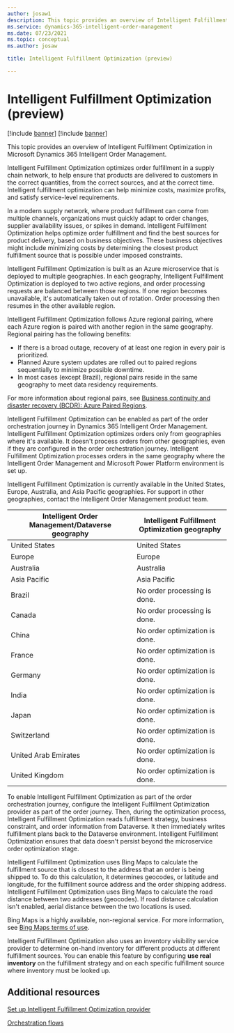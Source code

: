 ```yaml
---
author: josaw1
description: This topic provides an overview of Intelligent Fulfillment Optimization in Microsoft Dynamics 365 Intelligent Order Management.
ms.service: dynamics-365-intelligent-order-management
ms.date: 07/23/2021
ms.topic: conceptual
ms.author: josaw

title: Intelligent Fulfillment Optimization (preview)

---
```


# Intelligent Fulfillment Optimization (preview)

[!include [banner](includes/banner.md)]
[!include [banner](includes/preview-banner.md)]

This topic provides an overview of Intelligent Fulfillment Optimization in Microsoft Dynamics 365 Intelligent Order Management.

Intelligent Fulfillment Optimization optimizes order fulfillment in a supply chain network, to help ensure that products are delivered to customers in the correct quantities, from the correct sources, and at the correct time. Intelligent fulfillment optimization can help minimize costs, maximize profits, and satisfy service-level requirements.

In a modern supply network, where product fulfillment can come from multiple channels, organizations must quickly adapt to order changes, supplier availability issues, or spikes in demand. Intelligent Fulfillment Optimization helps optimize order fulfillment and find the best sources for product delivery, based on business objectives. These business objectives might include minimizing costs by determining the closest product fulfillment source that is possible under imposed constraints.

Intelligent Fulfillment Optimization is built as an Azure microservice that is deployed to multiple geographies. In each geography, Intelligent Fulfillment Optimization is deployed to two active regions, and order processing requests are balanced between those regions. If one region becomes unavailable, it's automatically taken out of rotation. Order processing then resumes in the other available region.

Intelligent Fulfillment Optimization follows Azure regional pairing, where each Azure region is paired with another region in the same geography. Regional pairing has the following benefits:

- If there is a broad outage, recovery of at least one region in every pair is prioritized.
- Planned Azure system updates are rolled out to paired regions sequentially to minimize possible downtime.
- In most cases (except Brazil), regional pairs reside in the same geography to meet data residency requirements.

For more information about regional pairs, see [Business continuity and disaster recovery (BCDR): Azure Paired Regions](/azure/best-practices-availability-paired-regions).

Intelligent Fulfillment Optimization can be enabled as part of the order orchestration journey in Dynamics 365 Intelligent Order Management. Intelligent Fulfillment Optimization optimizes orders only from geographies where it's available. It doesn't process orders from other geographies, even if they are configured in the order orchestration journey. Intelligent Fulfillment Optimization processes orders in the same geography where the Intelligent Order Management and Microsoft Power Platform environment is set up.

Intelligent Fulfillment Optimization is currently available in the United States, Europe, Australia, and Asia Pacific geographies. For support in other geographies, contact the Intelligent Order Management product team.

| Intelligent Order Management/Dataverse geography | Intelligent Fulfillment Optimization geography |
|---|---|
| United States | United States |
| Europe | Europe |
| Australia | Australia |
| Asia Pacific | Asia Pacific |
| Brazil | No order processing is done. |
| Canada | No order processing is done. |
| China | No order optimization is done. |
| France | No order optimization is done. |
| Germany | No order optimization is done. |
| India | No order optimization is done. |
| Japan | No order optimization is done. |
| Switzerland | No order optimization is done. |
| United Arab Emirates | No order optimization is done. |
| United Kingdom | No order optimization is done. |

To enable Intelligent Fulfillment Optimization as part of the order orchestration journey, configure the Intelligent Fulfillment Optimization provider as part of the order journey. Then, during the optimization process, Intelligent Fulfillment Optimization reads fulfillment strategy, business constraint, and order information from Dataverse. It then immediately writes fulfillment plans back to the Dataverse environment. Intelligent Fulfillment Optimization ensures that data doesn't persist beyond the microservice order optimization stage.

Intelligent Fulfillment Optimization uses Bing Maps to calculate the fulfillment source that is closest to the address that an order is being shipped to. To do this calculation, it determines geocodes, or latitude and longitude, for the fulfillment source address and the order shipping address. Intelligent Fulfillment Optimization uses Bing Maps to calculate the road distance between two addresses (geocodes). If road distance calculation isn't enabled, aerial distance between the two locations is used.

Bing Maps is a highly available, non-regional service. For more information, see [Bing Maps terms of use](https://www.microsoft.com/en-us/maps/product).

Intelligent Fulfillment Optimization also uses an inventory visibility service provider to determine on-hand inventory for different products at different fulfillment sources. You can enable this feature by configuring **use real inventory** on the fulfillment strategy and on each specific fulfillment source where inventory must be looked up.

## Additional resources

[Set up Intelligent Fulfillment Optimization provider](set-up-ifo-provider.md)

[Orchestration flows](orchestration-flows.md)
